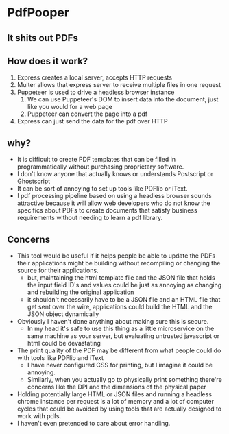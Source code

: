 # PdfPooper
## It shits out PDFs

## How does it work?
1. Express creates a local server, accepts HTTP requests
2. Multer allows that express server to receive multiple files in one request
3. Puppeteer is used to drive a headless browser instance
    1. We can use Puppeteer's DOM to insert data into the document, just like you would for a web page
	2. Puppeteer can convert the page into a pdf
4. Express can just send the data for the pdf over HTTP

## why?
* It is difficult to create PDF templates that can be filled in programmatically without purchasing proprietary software.
* I don't know anyone that actually knows or understands Postscript or Ghostscript
* It can be sort of annoying to set up tools like PDFlib or iText.
* I pdf processing pipeline based on using a headless browser sounds attractive because it will allow web developers who do not know the specifics about PDFs to create documents that satisfy business requirements without needing to learn a pdf library.

## Concerns
* This tool would be useful if it helps people be able to update the PDFs their applications might be building without recompiling or changing the source for their applications.
    * but, maintaining the html template file and the JSON file that holds the input field ID's and values could be just as annoying as changing and rebuilding the original application
	* it shouldn't necessarily have to be a JSON file and an HTML file that get sent over the wire, applications could build the HTML and the JSON object dynamically
* Obviously I haven't done anything about making sure this is secure.
    * In my head it's safe to use this thing as a little microservice on the same machine as your server, but evaluating untrusted javascript or html could be devastating
* The print quality of the PDF may be different from what people could do with tools like PDFlib and iText
    * I have never configured CSS for printing, but I imagine it could be annoying.
	* Similarly, when you actually go to physically print something there're concerns like the DPI and the dimensions of the physical paper
* Holding potentially large HTML or JSON files and running a headless chrome instance per request is a lot of memory and a lot of computer cycles that could be avoided by using tools that are actually designed to work with pdfs.
* I haven't even pretended to care about error handling.
